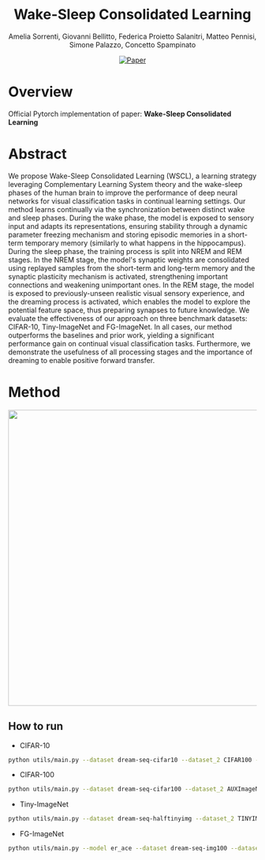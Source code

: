 <div align="center">
  
# Wake-Sleep Consolidated Learning
Amelia Sorrenti, Giovanni Bellitto, Federica Proietto Salanitri, Matteo Pennisi, Simone Palazzo, Concetto Spampinato 

[![Paper](http://img.shields.io/badge/paper-arxiv.2401.08623-B31B1B.svg)](https://arxiv.org/abs/2401.08623)

</div>

# Overview
Official Pytorch implementation of paper: <b> Wake-Sleep Consolidated Learning </b>

# Abstract 
We propose Wake-Sleep Consolidated Learning (WSCL), a learning strategy leveraging Complementary Learning System theory and the wake-sleep phases of the human brain to improve the performance of deep neural networks for visual classification tasks in continual learning settings. Our method learns continually via the synchronization between distinct wake and sleep phases. During the wake phase, the model is exposed to sensory input and adapts its representations, ensuring stability through a dynamic parameter freezing mechanism and storing episodic memories in a short-term temporary memory (similarly to what happens in the hippocampus). During the sleep phase, the training process is split into NREM and REM stages. In the NREM stage, the model's synaptic weights are consolidated using replayed samples from the short-term and long-term memory and the synaptic plasticity mechanism is activated, strengthening important connections and weakening unimportant ones. In the REM stage, the model is exposed to previously-unseen realistic visual sensory experience, and the dreaming process is activated, which enables the model to explore the potential feature space, thus preparing synapses to future knowledge. We evaluate the effectiveness of our approach on three benchmark datasets: CIFAR-10, Tiny-ImageNet and FG-ImageNet. In all cases, our method outperforms the baselines and prior work, yielding a significant performance gain on continual visual classification tasks. Furthermore, we demonstrate the usefulness of all processing stages and the importance of dreaming to enable positive forward transfer.

# Method
<p align = "center"><img src="img/wscl.png" width="600" style = "text-align:center"/></p>
 
## How to run

- CIFAR-10
```bash
python utils/main.py --dataset dream-seq-cifar10 --dataset_2 CIFAR100 --forward_dataset seq-cifar10 --buffer_size 200 --model er_ace --freezing_eval training_and_buff --validation 1 --load_best_args
```

- CIFAR-100
```bash
python utils/main.py --dataset dream-seq-cifar100 --dataset_2 AUXImageNet100 --forward_dataset seq-cifar100 --model er_ace --buffer_size 500 --freezing_eval training_and_buff --validation 1 --load_best_args
```

- Tiny-ImageNet
```bash
python utils/main.py --dataset dream-seq-halftinyimg --dataset_2 TINYIMG --forward_dataset seq-halftinyimg --buffer_size 500 --model er_ace --freezing_eval training_and_buff --validation 1 --load_best_args
```

- FG-ImageNet
```bash
python utils/main.py --model er_ace --dataset dream-seq-img100 --dataset_2 AUXImageNet100 --forward_dataset seq-img100 --buffer_size 1000 --freezing_eval training_and_buff --validation 1 --load_best_args
```

